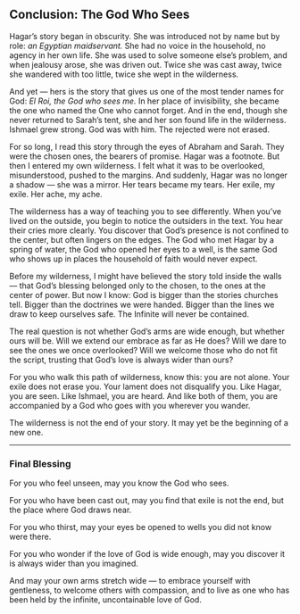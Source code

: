 ## Conclusion: The God Who Sees

Hagar’s story began in obscurity. She was introduced not by name but by role: *an Egyptian maidservant.* She had no voice in the household, no agency in her own life. She was used to solve someone else’s problem, and when jealousy arose, she was driven out. Twice she was cast away, twice she wandered with too little, twice she wept in the wilderness.

And yet — hers is the story that gives us one of the most tender names for God: *El Roi, the God who sees me.* In her place of invisibility, she became the one who named the One who cannot forget. And in the end, though she never returned to Sarah’s tent, she and her son found life in the wilderness. Ishmael grew strong. God was with him. The rejected were not erased.

For so long, I read this story through the eyes of Abraham and Sarah. They were the chosen ones, the bearers of promise. Hagar was a footnote. But then I entered my own wilderness. I felt what it was to be overlooked, misunderstood, pushed to the margins. And suddenly, Hagar was no longer a shadow — she was a mirror. Her tears became my tears. Her exile, my exile. Her ache, my ache.

The wilderness has a way of teaching you to see differently. When you’ve lived on the outside, you begin to notice the outsiders in the text. You hear their cries more clearly. You discover that God’s presence is not confined to the center, but often lingers on the edges. The God who met Hagar by a spring of water, the God who opened her eyes to a well, is the same God who shows up in places the household of faith would never expect.

Before my wilderness, I might have believed the story told inside the walls — that God’s blessing belonged only to the chosen, to the ones at the center of power. But now I know: God is bigger than the stories churches tell. Bigger than the doctrines we were handed. Bigger than the lines we draw to keep ourselves safe. The Infinite will never be contained.

The real question is not whether God’s arms are wide enough, but whether ours will be. Will we extend our embrace as far as He does? Will we dare to see the ones we once overlooked? Will we welcome those who do not fit the script, trusting that God’s love is always wider than ours?

For you who walk this path of wilderness, know this: you are not alone. Your exile does not erase you. Your lament does not disqualify you. Like Hagar, you are seen. Like Ishmael, you are heard. And like both of them, you are accompanied by a God who goes with you wherever you wander.

The wilderness is not the end of your story. It may yet be the beginning of a new one.

---

### **Final Blessing**

For you who feel unseen,
may you know the God who sees.

For you who have been cast out,
may you find that exile is not the end,
but the place where God draws near.

For you who thirst,
may your eyes be opened to wells you did not know were there.

For you who wonder if the love of God is wide enough,
may you discover it is always wider than you imagined.

And may your own arms stretch wide —
to embrace yourself with gentleness,
to welcome others with compassion,
and to live as one who has been held
by the infinite, uncontainable love of God.
